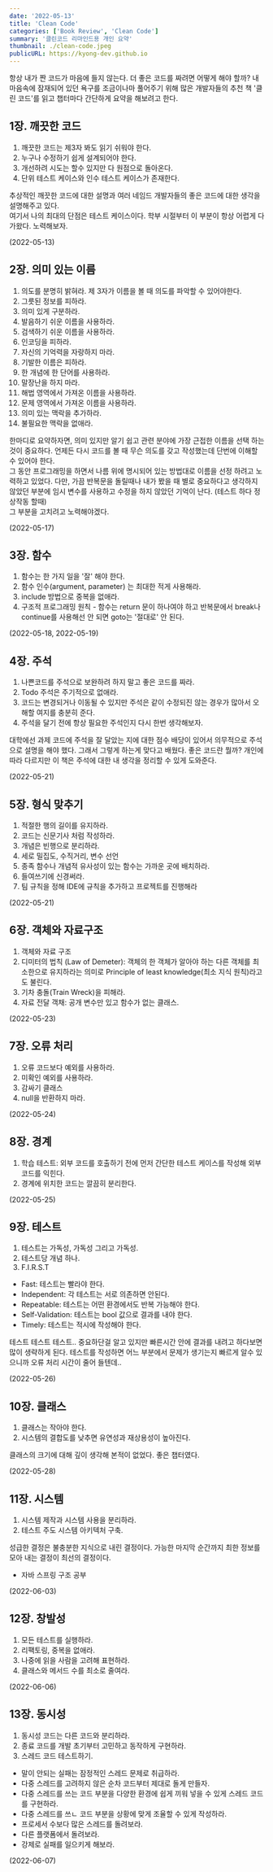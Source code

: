 ```yaml
---
date: '2022-05-13'
title: 'Clean Code'
categories: ['Book Review', 'Clean Code']
summary: '클린코드 리마인드용 개인 요약'
thumbnail: ./clean-code.jpeg
publicURL: https://kyong-dev.github.io
---
```

항상 내가 짠 코드가 마음에 들지 않는다. 더 좋은 코드를 짜려면 어떻게 해야 할까? 내 마음속에 잠재되어 있던 욕구를 조금이나마 풀어주기 위해 많은 개발자들의 추천 책 '클린 코드'를 읽고 챕터마다 간단하게 요약을 해보려고 한다.

## 1장. 깨끗한 코드 
1. 깨끗한 코드는 제3자 봐도 읽기 쉬워야 한다.
2. 누구나 수정하기 쉽게 설계되어야 한다.
3. 개선하려 시도는 할수 있지만 다 원점으로 돌아온다.
4. 단위 테스트 케이스와 인수 테스트 케이스가 존재한다.

추상적인 깨끗한 코드에 대한 설명과 여러 네임드 개발자들의 좋은 코드에 대한 생각을 설명해주고 있다. <br />
여기서 나의 최대의 단점은 테스트 케이스이다. 학부 시절부터 이 부분이 항상 어렵게 다가왔다. 노력해보자.

(2022-05-13)

## 2장. 의미 있는 이름
1. 의도를 분명히 밝혀라. 제 3자가 이름을 볼 때 의도를 파악할 수 있어야한다.
2. 그릇된 정보를 피하라.
3. 의미 있게 구분하라.
4. 발음하기 쉬운 이름을 사용하라.
5. 검색하기 쉬운 이름을 사용하라.
6. 인코딩을 피하라.
7. 자신의 기억력을 자랑하지 마라.
8. 기발한 이름은 피하라.
9. 한 개념에 한 단어를 사용하라.
10. 말장난을 하지 마라.
11. 해법 영역에서 가져온 이름을 사용하라.
12. 문제 영역에서 가져온 이름을 사용하라.
13. 의미 있는 맥락을 추가하라.
14. 불필요한 맥락을 없애라.

한마디로 요약하자면, 의미 있지만 알기 쉽고 관련 분야에 가장 근접한 이름을 선택 하는 것이 중요하다. 언제든 다시 코드를 볼 때 무슨 의도를 갖고 작성했는데 단번에 이해할 수 있어야 한다.<br />
그 동안 프로그래밍을 하면서 나름 위에 명시되어 있는 방법대로 이름을 선정 하려고 노력하고 있었다. 다만, 가끔 반복문을 돌릴때나 내가 봤을 때 별로 중요하다고 생각하지 않았던 부분에 임시 변수를 사용하고 수정을 하지 않았던 기억이 난다. (테스트 하다 정상작동 할때) <br /> 
그 부분을 고치려고 노력해야겠다.

(2022-05-17)

## 3장. 함수
1. 함수는 한 가지 일을 '잘' 해야 한다.
2. 함수 인수(argument, parameter) 는 최대한 적게 사용해라. 
3. include 방법으로 중복을 없애라.
4. 구조적 프로그래밍 원칙 - 함수는 return 문이 하나여야 하고 반복문에서 break나 continue를 사용해선 안 되면 goto는 '절대로' 안 된다.

(2022-05-18, 2022-05-19)

## 4장. 주석
1. 나쁜코드를 주석으로 보완하려 하지 말고 좋은 코드를 짜라.
2. Todo 주석은 주기적으로 없애라.
3. 코드는 변경되거나 이동될 수 있지만 주석은 같이 수정되진 않는 경우가 많아서 오해할 여지를 충분히 준다.
4. 주석을 달기 전에 항상 필요한 주석인지 다시 한번 생각해보자.

대학에선 과제 코드에 주석을 잘 달았는 지에 대한 점수 배당이 있어서 의무적으로 주석으로 설명을 해야 했다. 그래서 그렇게 하는게 맞다고 배웠다. 
좋은 코드란 뭘까? 개인에 따라 다르지만 이 책은 주석에 대한 내 생각을 정리할 수 있게 도와준다. 

(2022-05-21)


## 5장. 형식 맞추기
1. 적절한 행의 길이를 유지하라.
2. 코드는 신문기사 처럼 작성하라.
3. 개념은 빈행으로 분리하라.
4. 세로 밀집도, 수직거리, 변수 선언
5. 종족 함수나 개념적 유사성이 있는 함수는 가까운 곳에 배치하라.
6. 들여쓰기에 신경써라.
7. 팀 규칙을 정해 IDE에 규칙을 추가하고 프로젝트를 진행해라

(2022-05-21)

## 6장. 객체와 자료구조
1. 객체와 자료 구조
2. 디미터의 법칙 (Law of Demeter): 객체의 한 객체가 알아야 하는 다른 객체를 최소한으로 유지하라는 의미로 Principle of least knowledge(최소 지식 원칙)라고도 불린다.
3. 기차 충돌(Train Wreck)을 피해라.
4. 자료 전달 객채: 공개 변수만 있고 함수가 없는 클래스.

(2022-05-23)

## 7장. 오류 처리
1. 오류 코드보다 예외를 사용하라.
2. 미확인 예외를 사용하라.
3. 감싸기 클래스
4. null을 반환하지 마라.

(2022-05-24)

## 8장. 경계
1. 학습 테스트: 외부 코드를 호출하기 전에 먼저 간단한 테스트 케이스를 작성해 외부 코드를 익힌다.
2. 경계에 위치한 코드는 깔끔히 분리한다.

(2022-05-25)

## 9장. 테스트
1. 테스트는 가독성, 가독성 그리고 가독성.
2. 테스트당 개념 하나.
3. F.I.R.S.T
- Fast: 테스트는 빨라야 한다.
- Independent: 각 테스트는 서로 의존하면 안된다.
- Repeatable: 테스트는 어떤 환경에서도 반복 가능해야 한다.
- Self-Validation: 테스트는 bool 값으로 결과를 내야 한다.
- Timely: 테스트는 적시에 작성해야 한다.

테스트 테스트 테스트.. 중요하단걸 알고 있지만 빠른시간 안에 결과를 내려고 하다보면 많이 생략하게 된다. 테스트를 작성하면 어느 부분에서 문제가 생기는지 빠르게 알수 있으니까 오류 처리 시간이 줄어 들텐데.. 

(2022-05-26)

## 10장. 클래스
1. 클래스는 작아야 한다.
2. 시스템의 결합도를 낮추면 유연성과 재상용성이 높아진다.

클래스의 크기에 대해 깊이 생각해 본적이 없었다. 좋은 챕터였다.

(2022-05-28)

## 11장. 시스템
1. 시스템 제작과 시스템 사용을 분리하라.
2. 테스트 주도 시스템 아키텍처 구축.

성급한 결정은 불충분한 지식으로 내린 결정이다. 가능한 마지막 순간까지 최한 정보를 모아 내는 결정이 최선의 결정이다. 
* 자바 스프링 구조 공부

(2022-06-03)

## 12장. 창발성
1. 모든 테스트를 실행하라.
2. 리팩토링, 중복을 없애라.
3. 나중에 읽을 사람을 고려해 표현하라.
4. 클래스와 메서드 수를 최소로 줄여라.

(2022-06-06)

## 13장. 동시성
1. 동시성 코드는 다른 코드와 분리하라.
2. 종료 코드를 개발 초기부터 고민하고 동작하게 구현하라.
3. 스레드 코드 테스트하기.
- 말이 안되는 실패는 잠정적인 스레드 문제로 취급하라.
- 다중 스레드를 고려하지 않은 순차 코드부터 제대로 돌게 만들자.
- 다중 스레드를 쓰는 코드 부분을 다양한 환경에 쉽게 끼워 넣을 수 있게 스레드 코드를 구현하라.
- 다중 스레드를 쓰ㄴ 코드 부분을 상황에 맞게 조율할 수 있게 작성하라.
- 프로세서 수보다 많은 스레드를 돌려보라.
- 다른 플랫폼에서 돌려보라.
- 강제로 실패를 일으키게 해보라.

(2022-06-07)
